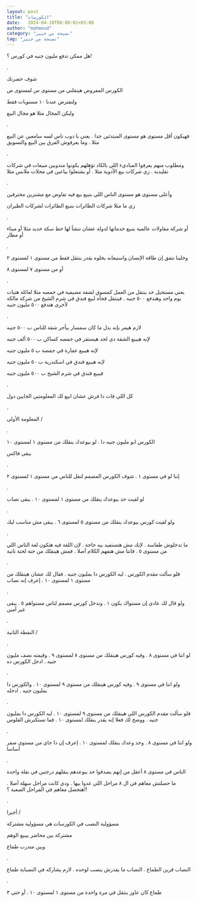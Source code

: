 ```yaml
---
layout: post
title: "الكورسات"
date:   2024-04-10T00:00:01+03:00
author: "mahmoud"
category: "نصيحة من خبير"
tag: "نصيحة من خبير"
---
```



هل ممكن تدفع مليون جنيه في كورس ؟!

.

شوف حضرتك

الكورس المفروض هينقلني من مستوى س لمستوى ص

ولنفترض عندنا ١٠ مستويات فقط

وليكن المجال مثلا هو مجال البيع

.

فهيكون أقل مستوى هو مستوى المبتدئين جدا . يعني يا دوب
ناس لسه سامعين عن البيع مثلا . وما يعرفوش الفرق بين البيع
والتسويق

.

ومطلوب منهم يعرفوا المباديء اللي بالكاد تؤهلهم يكونوا
مندوبين مبيعات في شركات تقليدية . زي شركات بيع الأدوية مثلا . أو يشتغلوا
بياعين في محلات ملابس مثلا

.

وأعلى مستوى هو مستوى الناس اللي بتبيع بيع فيه تفاوض مع
مشترين محترفين

زي ما مثلا شركات الطائرات بتبيع الطائرات لشركات
الطيران

.

أو شركة مقاولات عالمية بتبيع خدماتها لدولة عشان تنشأ لها
خط سكة حديد مثلا أو ميناء أو مطار

.

وخلينا نتفق إن طاقة الإنسان واستيعابه يخلوه يقدر ينتقل
فقط من مستوى ١ لمستوى ٢

أو من مستوى ٧ لمستوى ٨

.

يعني مستحيل حد ينتقل من العمل كمسوق لشقة مصيفية في جمصه
مثلا لعائلة هتبات يوم واحد وهتدفع ٥٠٠ جنيه . فينتقل فجأة لبيع فندق في
شرم الشيخ من شركة مالكة لأخرى هتدفع ٥٠٠ مليون جنيه

.

لازم هيمر بإنه بدل ما كان سمسار بيأجر شقة للناس ب ٥٠٠
جنيه

لإنه هيبيع الشقة دي لحد هيستقر في جمصه كساكن ب ٥٠٠ ألف
جنيه

لإنه هيبيع عمارة في جمصة ب ٥ مليون جنيه

لإنه هيبيع فندق في اسكندرية ب ٥٠ مليون جنيه

فيبيع فندق في شرم الشيخ ب ٥٠٠ مليون جنيه

.

كل اللي فات دا فرش عشان ابيع لك المعلومتين الجايين
دول

.

المعلومة الأولى /

.

الكورس ابو مليون جنيه دا . لو بيوعدك ينقلك من مستوى ١
لمستوى ١٠

يبقى فاكس

.

إنتا لو في مستوى ١ . شوف الكورس المصمم لنقل للناس من
مستوى ١ لمستوى ٢

.

لو لقيت حد بيوعدك ينقلك من مستوى ١ لمستوى ١٠ . يبقى
نصاب

.

ولو لقيت كورس بيوعدك ينقلك من مستوى ٥ لمستوى ٦ . يبقى مش
مناسب ليك

.

ما تدخلوش طفاسة . لإنك مش هتستفيد بيه حاجة . لإن اللغة
فيه هتكون لغة الناس اللي من مستوى ٥ . فانتا مش هتفهم الكلام أصلا . فمش
هينقلك من حتة لحتة تانية

.

فلو سألت مقدم الكورس . ليه الكورس دا بمليون جنيه . فقال
لك عشان هينقلك من مستوى ١ لمستوى ١٠ . إعرف إنه نصاب

.

ولو قال لك عادي إن مستواك يكون ١ . وتدخل كورس مصمم لناس
مستواهم ٥ . يبقى غير أمين

.

النقطة التانية /

.

لو انتا في مستوى ٨ . وفيه كورس هينقلك من مستوى ٨ لمستوى
٩ . وقيمته نصف مليون جنيه . ادخل الكورس ده

.

ولو انتا في مستوى ٩ . وفيه كورس هينقلك من مستوى ٩ لمستوى
١٠ . والكورس دا بمليون جنيه . ادخله

.

فلو سألت مقدم الكورس اللي هينقلك من مستوى ٩ لمستوى ١٠ .
ليه الكورس دا بمليون جنيه . ووضح لك فعلا إنه يقدر ينقلك لمستوى ١٠ . فما
تستكترش الفلوس

.

ولو انتا في مستوى ٨ . وحد وعدك ينقلك لمستوى ١٠ . إعرف إن
دا جاي من مستوى صفر أساسا

.

الناس في مستوى ٨ أعقل من إنهم يصدقوا حد بيوعدهم ينقلهم
درجتين في نقلة واحدة

ما حصلتش معاهم في ال ٨ مراحل اللي عدوا بيها . ودي كانت
مراحل سهلة أصلا . هتحصل معاهم في المراحل الصعبة ؟!!

.

أخيرا /

مسؤولية النصب في الكورسات هي مسؤولية مشتركة

مشتركة بين محاضر بيبيع الوهم

وبين متدرب طماع

.

النصاب قرين الطماع . النصاب ما يقدرش ينصب لوحده . لازم
يشاركه في النصباية طماع

.

طماع كان عاوز ينتقل في مرة واحدة من مستوى ١ لمستوى ١٠ .
أو حتى ٣
